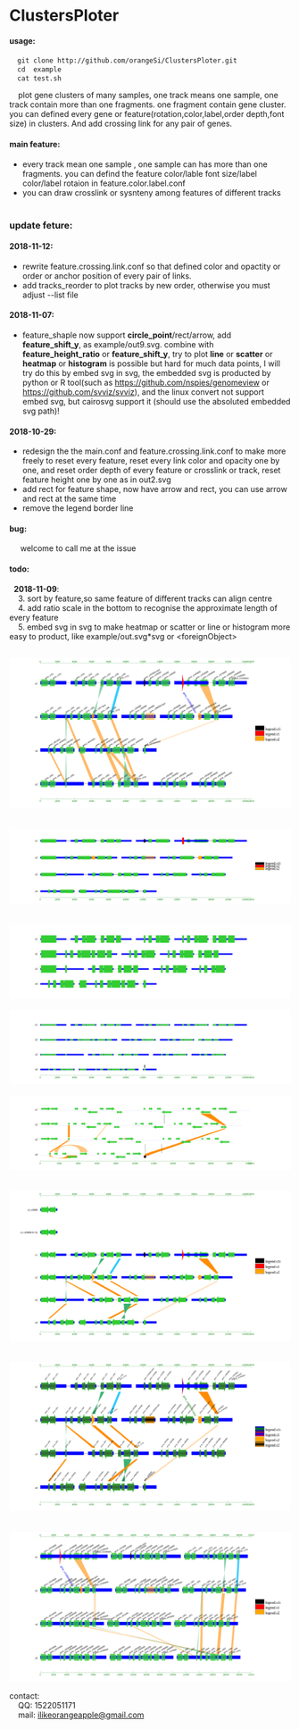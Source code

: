 # ClustersPloter
#### usage:<br>
```
  git clone http://github.com/orangeSi/ClustersPloter.git
  cd  example 
  cat test.sh 
```

&nbsp;&nbsp;&nbsp;&nbsp;plot gene clusters of many samples, one track means one sample, one track contain more than one fragments. one fragment contain gene cluster. you can defined every gene or feature(rotation,color,label,order depth,font size) in clusters. And add crossing link for any pair of genes.<br>

#### main feature:<br>
- every track mean one sample , one sample can has more than one fragments. you can defind the feature color/lable font size/label color/label rotaion in feature.color.label.conf <br>
- you can draw crosslink or sysnteny among features of different tracks<br><br>

### update feture:<br>
#### 2018-11-12:<br>
- rewrite feature.crossing.link.conf so that defined color and opactity or order or anchor position of every pair of links.<br>
- add tracks_reorder to plot tracks by new order, otherwise you must adjust --list file <br>
#### 2018-11-07:<br>
- feature_shaple now support <b>circle_point</b>/rect/arrow, add <b>feature_shift_y</b>, as example/out9.svg. combine with <b>feature_height_ratio</b> or <b>feature_shift_y</b>, try to plot <b>line</b> or <b>scatter</b> or <b>heatmap</b> or <b>histogram</b> is possible but hard for much data points, I will try do this by embed svg in svg, the embedded svg is producted by python or R tool(such as https://github.com/nspies/genomeview or https://github.com/svviz/svviz), and the linux convert not support embed svg, but cairosvg support it (should use the absoluted embedded svg path)!<br>
#### 2018-10-29:<br>
- redesign the the main.conf and feature.crossing.link.conf to make more freely to reset every feature, reset every link color and opacity one by one, and reset order depth of every feature or crosslink or track, reset feature height one by one as in out2.svg<br>
- add rect for feature shape, now have arrow and rect, you can use arrow and rect at the same time<br>
- remove the legend border line<br>

#### bug:<br>
&nbsp;&nbsp;&nbsp;&nbsp; welcome to call me at the issue<br>


#### todo:<br>
&nbsp;&nbsp;**2018-11-09**:<br>
&nbsp;&nbsp;&nbsp;&nbsp;3. sort by feature,so same feature of different tracks can align centre<br>
&nbsp;&nbsp;&nbsp;&nbsp;4. add ratio scale in the bottom to recognise the approximate length of every feature <br>
&nbsp;&nbsp;&nbsp;&nbsp;5. embed svg in svg to make heatmap or scatter or line or histogram more easy to product, like example/out.svg*svg or \<foreignObject\> <br> <br>


![gene cluster image](example/out.svg)
<br><br><br>
![gene cluster image](example/out2.svg)
<br><br><br>
![gene cluster image](example/out3.svg)
<br><br>
![gene cluster image](example/out3.2.svg)
<br><br>
![gene cluster image](example/out9.svg)
<br><br><br>
![gene cluster image](example/out6.svg)
<br><br><br>
![gene cluster image](example/out8.svg)
<br><br><br>
![gene cluster image](example/out7.svg)

contact:<br>
&nbsp;&nbsp;&nbsp;&nbsp;QQ: 1522051171<br>
&nbsp;&nbsp;&nbsp;&nbsp;mail: ilikeorangeapple@gmail.com
